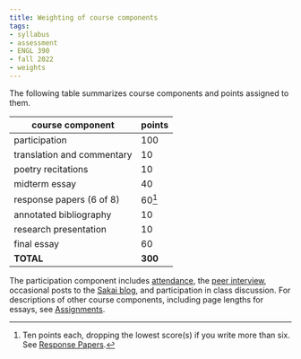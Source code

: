 ```yaml
---
title: Weighting of course components
tags:
- syllabus
- assessment
- ENGL 390
- fall 2022
- weights
---
```


The following table summarizes course components and points assigned to them.

course component           | points
---------------------------|--------
participation              | 100
translation and commentary | 10
poetry recitations         | 10
midterm essay              | 40
response papers (6 of 8)   | 60[^resp]
annotated bibliography     | 10
research presentation      | 10
final essay                | 60
**TOTAL**                  | **300**

The participation component includes [attendance](#attendance),
the [peer interview](#peer-interview),
occasional posts to the [Sakai blog](#sakai-blog),
and participation in class discussion.
For descriptions of other course components, including page lengths for essays, see [Assignments](#assignments).

[^resp]: Ten points each, dropping the lowest score(s) if you write more than six.
See [Response Papers](#response-papers).

<!-- component analysis:

end-of-term project: 80 points (bib, presentation, essay)
midterm: 40 points (essay)
participation: 100 points
other: 80 points (recitation, translation, response papers)
-->
